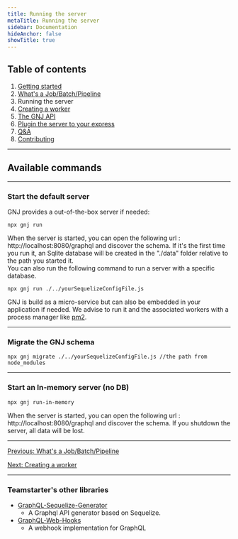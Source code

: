 ```yaml
---
title: Running the server
metaTitle: Running the server
sidebar: Documentation
hideAnchor: false
showTitle: true
---
```


## Table of contents

1. [Getting started](index.md)
2. [What's a Job/Batch/Pipeline](02_Whats_a_Job_Batch_Pipeline.md)
3. Running the server
4. [Creating a worker](04_Creating_a_worker.md)
5. [The GNJ API](05_The_GNJ_API.md)
6. [Plugin the server to your express](06_Plugin_the_server_to_your_express.md)
7. [Q&A](07_QA.md)
8. [Contributing](08_Contributing.md)

---

## Available commands

---

### Start the default server

GNJ provides a out-of-the-box server if needed:

```
npx gnj run
```

When the server is started, you can open the following url : http://localhost:8080/graphql and discover the schema. If it's the first time you run it, an Sqlite database will be created in the "./data" folder relative to the path you started it.  
You can also run the following command to run a server with a specific database.

```
npx gnj run ./../yourSequelizeConfigFile.js
```

GNJ is build as a micro-service but can also be embedded in your application if needed. We advise to run it and the associated workers with a process manager like [pm2](https://pm2.keymetrics.io/).

---

### Migrate the GNJ schema

```
npx gnj migrate ./../yourSequelizeConfigFile.js //the path from node_modules
```

---

### Start an In-memory server (no DB)

```
npx gnj run-in-memory
```

When the server is started, you can open the following url : http://localhost:8080/graphql and discover the schema. If you shutdown the server, all data will be lost.

---

[Previous: What's a Job/Batch/Pipeline](02_Whats_a_Job_Batch_Pipeline.md)

[Next: Creating a worker](04_Creating_a_worker.md)

---

### Teamstarter's other libraries

- [GraphQL-Sequelize-Generator](https://teamstarter.github.io/GSG-documentation/)
  - A Graphql API generator based on Sequelize.
- [GraphQL-Web-Hooks](https://teamstarter.github.io/GWH-documentation/)
  - A webhook implementation for GraphQL

